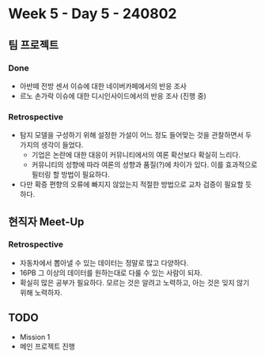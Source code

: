 # Week 5 - Day 5 - 240802

## 팀 프로젝트
### Done
- 아반떼 전방 센서 이슈에 대한 네이버카페에서의 반응 조사
- 르노 손가락 이슈에 대한 디시인사이드에서의 반응 조사 (진행 중)
### Retrospective
- 탐지 모델을 구성하기 위해 설정한 가설이 어느 정도 들어맞는 것을 관찰하면서 두 가지의 생각이 들었다.
    - 기업은 논란에 대한 대응이 커뮤니티에서의 여론 확산보다 확실히 느리다.
    - 커뮤니티의 성향에 따라 여론의 성향과 품질(?)에 차이가 있다. 이를 효과적으로 필터링 할 방법이 필요하다.
- 다만 확증 편향의 오류에 빠지지 않았는지 적절한 방법으로 교차 검증이 필요할 듯하다.

## 현직자 Meet-Up
### Retrospective
- 자동차에서 뽑아낼 수 있는 데이터는 정말로 많고 다양하다.
- 16PB 그 이상의 데이터를 원하는대로 다룰 수 있는 사람이 되자.
- 확실히 많은 공부가 필요하다. 모르는 것은 알려고 노력하고, 아는 것은 잊지 않기 위해 노력하자.

## TODO
- Mission 1
- 메인 프로젝트 진행